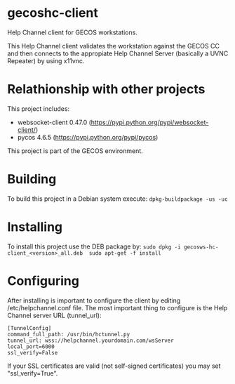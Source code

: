 # gecoshc-client
Help Channel client for GECOS workstations.

This Help Channel client validates the workstation against the GECOS CC and then connects to the appropiate Help Channel Server (basically a UVNC Repeater) by using x11vnc.

# Relathionship with other projects
This project includes:
* websocket-client 0.47.0 (https://pypi.python.org/pypi/websocket-client/)
* pycos 4.6.5 (https://pypi.python.org/pypi/pycos)

This project is part of the GECOS environment.

# Building
To build this project in a Debian system execute:
``
dpkg-buildpackage -us -uc
``

# Installing
To install this project use the DEB package by:
``
sudo dpkg -i gecosws-hc-client_<version>_all.deb 
sudo apt-get -f install
``

# Configuring
After installing is important to configure the client by editing /etc/helpchannel.conf file.
The most important thing to configure is the Help Channel server URL (tunnel_url):
```
[TunnelConfig]
command_full_path: /usr/bin/hctunnel.py
tunnel_url: wss://helpchannel.yourdomain.com/wsServer
local_port=6000
ssl_verify=False
```

If your SSL certificates are valid (not self-signed certificates) you may set "ssl_verify=True".
